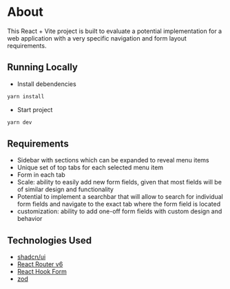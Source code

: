 # About

This React + Vite project is built to evaluate a potential implementation for a web application with a very specific navigation and form layout requirements.

## Running Locally

- Install debendencies

```bash
yarn install
```

- Start project
```bash
yarn dev
```

## Requirements
- Sidebar with sections which can be expanded to reveal menu items
- Unique set of top tabs for each selected menu item
- Form in each tab
- Scale: ability to easily add new form fields, given that most fields will be of similar design and functionality
- Potential to implement a searchbar that will allow to search for individual form fields and navigate to the exact tab where the form field is located
- customization: ability to add one-off form fields with custom design and behavior


## Technologies Used
- [shadcn/ui](https://ui.shadcn.com/)
- [React Router v6](https://reactrouter.com/en/main)
- [React Hook Form](https://www.react-hook-form.com/)
- [zod](https://zod.dev/)
